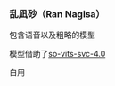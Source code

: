 ### 乱凪砂（Ran Nagisa）

包含语音以及粗略的模型

模型借助了[so-vits-svc-4.0](https://github.com/koharubiyori/so-vits-svc-4.0-backup.git)

自用
